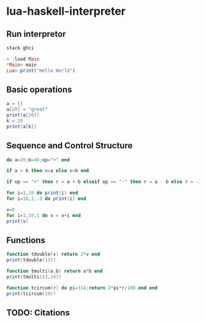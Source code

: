 # lua-haskell-interpreter

## Run interpretor

```bash
stack ghci
```

```haskell
> :load Main
*Main> main
Lua> print("Hello World")
```

## Basic operations

```lua
a = {}
a[20] = "great"
print(a[20])
k = 20
print(a[k])
```

## Sequence and Control Structure
```lua
do a=20;b=40;op="+" end

if a > b then v=a else v=b end

if op == "+" then r = a + b elseif op == "-" then r = a - b else r = -1 end

for i=1,10 do print(i) end
for i=10,1,-3 do print(i) end

v=0
for i=1,10,1 do v = v+i end
print(v)
```

## Functions

```lua
function tdouble(v) return 2*v end
print(tdouble(13))

function tmulti(a,b) return a*b end
print(tmulti(13,14))

function tcircum(r) do pi=314;return 2*pi*r/100 end end
print(tcircum(10))
```

## TODO: Citations